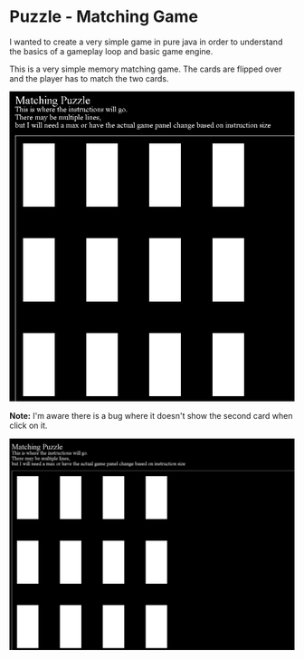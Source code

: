 # Puzzle - Matching Game

I wanted to create a very simple game in pure java in order to understand the basics of a gameplay loop and basic game engine.

This is a very simple memory matching game. The cards are flipped over and the player has to match the two cards.

![Screenshot](matchingame-ss.png)

**Note:** I'm aware there is a bug where it doesn't show the second card when click on it.

![Demo](matchingame.gif)



